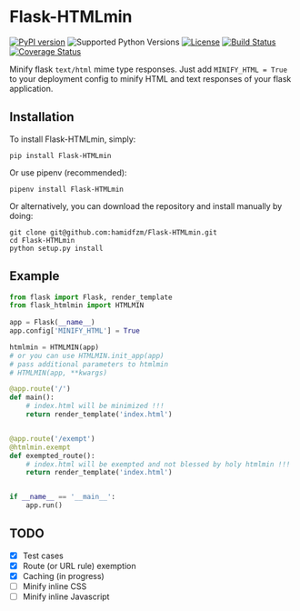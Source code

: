 
Flask-HTMLmin
=============
[![PyPI version](https://badge.fury.io/py/Flask-HTMLmin.svg)](https://badge.fury.io/py/Flask-HTMLmin)
![Supported Python Versions](https://img.shields.io/badge/python-3.6%20%7C%203.7%20%7C%203.8-blue.svg)
[![License](https://img.shields.io/badge/License-BSD%203--Clause-orange.svg)](LICENSE)
[![Build Status](https://travis-ci.org/hamidfzm/Flask-HTMLmin.svg?branch=master)](https://travis-ci.org/hamidfzm/Flask-HTMLmin)
[![Coverage Status](https://coveralls.io/repos/github/hamidfzm/Flask-HTMLmin/badge.svg?branch=master)](https://coveralls.io/github/hamidfzm/Flask-HTMLmin?branch=master)

Minify flask `text/html` mime type responses.
Just add `MINIFY_HTML = True` to your deployment config to minify HTML and text responses of your flask application.


Installation
------------
To install Flask-HTMLmin, simply:

    pip install Flask-HTMLmin

Or use pipenv (recommended):

    pipenv install Flask-HTMLmin

Or alternatively, you can download the repository and install manually by doing:

    git clone git@github.com:hamidfzm/Flask-HTMLmin.git
    cd Flask-HTMLmin
    python setup.py install


Example
-------
```python
from flask import Flask, render_template
from flask_htmlmin import HTMLMIN
    
app = Flask(__name__)
app.config['MINIFY_HTML'] = True

htmlmin = HTMLMIN(app)
# or you can use HTMLMIN.init_app(app)
# pass additional parameters to htmlmin
# HTMLMIN(app, **kwargs)

@app.route('/')
def main():
    # index.html will be minimized !!!
    return render_template('index.html')


@app.route('/exempt')
@htmlmin.exempt
def exempted_route():
    # index.html will be exempted and not blessed by holy htmlmin !!!
    return render_template('index.html')


if __name__ == '__main__':
    app.run()
```

TODO
----
- [x] Test cases
- [x] Route (or URL rule) exemption
- [x] Caching (in progress)
- [ ] Minify inline CSS
- [ ] Minify inline Javascript
